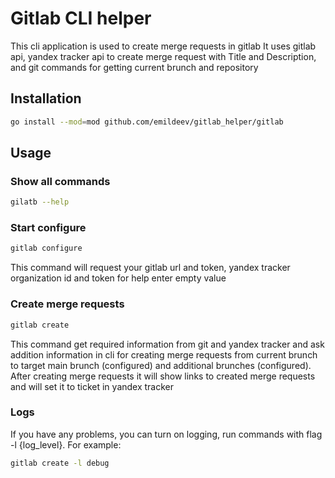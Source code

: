 # Gitlab CLI helper
This cli application is used to create merge requests in gitlab
It uses gitlab api, yandex tracker api to create merge request with Title and Description,
and git commands for getting current brunch and repository

## Installation

```bash
go install --mod=mod github.com/emildeev/gitlab_helper/gitlab
```

## Usage

### Show all commands
```bash
gilatb --help
```

### Start configure
```bash
gitlab configure
```
This command will request your gitlab url and token, yandex tracker organization id and token
for help enter empty value

### Create merge requests
```bash
gitlab create
```
This command get required information from git and yandex tracker and ask addition information in cli for creating
merge requests from current brunch to target main brunch (configured) and additional brunches (configured).
After creating merge requests it will show links to created merge requests and will set it to ticket in yandex tracker

### Logs
If you have any problems, you can turn on logging, run commands with flag -l {log_level}. For example:
```bash
gitlab create -l debug
```